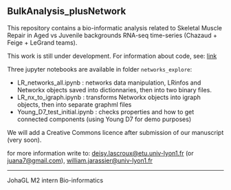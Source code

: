 ## BulkAnalysis_plusNetwork

This repository contains a bio-informatic analysis related to Skeletal Muscle Repair in Aged vs Juvenile backgrounds RNA-seq time-series (Chazaud + Feige + LeGrand teams).

This work is still under development. For information about code, see:
[link](scripts/README_scripts.md)

Three jupyter notebooks are available in folder `networks_explore`:
* LR_networks_all.ipynb : networks data manipulation, LRinfos and Networkx objects saved into dictionnaries, then into two binary files.
* LR_nx_to_igraph.ipynb : transforms Networkx objects into igraph objects, then into separate graphml files
* Young_D7_test_initial.ipynb : checks properties and how to get connected components (using Young D7 for demo purposes)

We will add a Creative Commons licence after submission of our manuscript (very soon).

for more information write to:
deisy.lascroux@etu.univ-lyon1.fr (or juana7@gmail.com), 
william.jarassier@univ-lyon1.fr

---
JohaGL
M2 intern Bio-informatics
